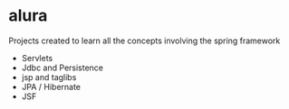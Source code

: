 # alura
Projects created to learn all the concepts involving the spring framework

- Servlets
- Jdbc and Persistence
- jsp and taglibs
- JPA / Hibernate
- JSF
